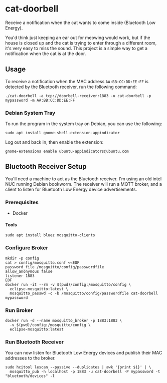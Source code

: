 # cat-doorbell

Receive a notification when the cat wants to come inside (Bluetooth Low Energy).

You'd think just keeping an ear out for meowing would work, but if the house is
closed up and the cat is trying to enter through a different room, it's very
easy to miss the sound. This project is a simple way to get a notification when
the cat is at the door.

## Usage

To receive a notification when the MAC address `AA:BB:CC:DD:EE:FF` is detected
by the Bluetooth receiver, run the following command:

```shell
./cat-doorbell -a tcp://doorbell-receiver:1883 -u cat-doorbell -p mypassword -m AA:BB:CC:DD:EE:FF
```

### Debian System Tray

To run the program in the system tray on Debian, you can use the following:

```shell
sudo apt install gnome-shell-extension-appindicator
```

Log out and back in, then enable the extension:

```shell
gnome-extensions enable ubuntu-appindicators@ubuntu.com
```

## Bluetooth Receiver Setup

You'll need a machine to act as the Bluetooth receiver. I'm using an old intel
NUC running Debian bookworm. The receiver will run a MQTT broker, and a client
to listen for Bluetooth Low Energy device advertisements.

### Prerequisites

* Docker

#### Tools

```shell
sudo apt install bluez mosquitto-clients
```

### Configure Broker

```shell
mkdir -p config
cat > config/mosquitto.conf <<EOF
password_file /mosquitto/config/passwordfile
allow_anonymous false
listener 1883
EOF
docker run -it --rm -v $(pwd)/config:/mosquitto/config \
  eclipse-mosquitto:latest \
  mosquitto_passwd -c -b /mosquitto/config/passwordfile cat-doorbell mypassword
```

### Run Broker

```shell
docker run -d --name mosquitto_broker -p 1883:1883 \
  -v $(pwd)/config:/mosquitto/config \
  eclipse-mosquitto:latest
```

### Run Bluetooth Receiver

You can now listen for Bluetooth Low Energy devices and publish their MAC
addresses to the broker.

```shell
sudo hcitool lescan --passive --duplicates | awk '{print $1}' | \
  mosquitto_pub -h localhost -p 1883 -u cat-doorbell -P mypassword -t "bluetooth/devices" -l
```
